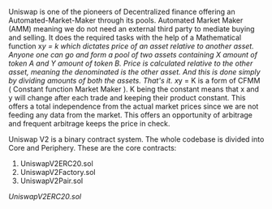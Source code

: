 Uniswap is one of the pioneers of Decentralized finance offering an Automated-Market-Maker through its pools.
Automated Market Maker (AMM) meaning we do not need an external third party to mediate buying and selling.
It does the required tasks with the help of a Mathematical function x*y = k  which dictates price of an asset relative
to another asset.
Anyone one can go and form a pool of two assets containing X amount of token A and Y amount of token B.
Price is calculated relative to the other asset, meaning the denominated is the other asset. And this is done simply by dividing
amounts of both the assets. That's it.
x*y = K  is a form of CFMM ( Constant function Market Maker ). K being the constant means that x and y will change after each trade and keeping their product constant.
This offers a total independence from the actual market prices since we are not feeding any data from the market. This offers an opportunity
of arbitrage and frequent arbitrage keeps the price in check.


Uniswap V2 is a binary contract system. The whole codebase is divided into Core and Periphery. 
These are the core contracts:

1. UniswapV2ERC20.sol 
2. UniswapV2Factory.sol
3. UniswapV2Pair.sol


*UniswapV2ERC20.sol*
